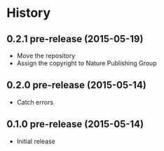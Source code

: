 
# History

## 0.2.1 pre-release (2015-05-19)

  * Move the repository
  * Assign the copyright to Nature Publishing Group

## 0.2.0 pre-release (2015-05-14)

  * Catch errors

## 0.1.0 pre-release (2015-05-14)

  * Initial release
